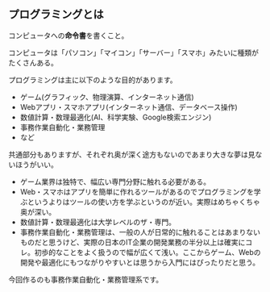 ## プログラミングとは

コンピュータへの**命令書**を書くこと。

コンピュータは「パソコン」「マイコン」「サーバー」「スマホ」みたいに種類がたくさんある。

プログラミングは主に以下のような目的があります。

* ゲーム(グラフィック、物理演算、インターネット通信)
* Webアプリ・スマホアプリ(インターネット通信、データベース操作)
* 数値計算・数理最適化(AI、科学実験、Google検索エンジン)
* 事務作業自動化・業務管理
* など

共通部分もありますが、それぞれ奥が深く途方もないのであまり大きな夢は見ないほうがいい。

* ゲーム業界は独特で、幅広い専門分野に触れる必要がある。
* Web・スマホはアプリを簡単に作れるツールがあるのでプログラミングを学ぶというよりはツールの使い方を学ぶというのが近い。実際はめちゃくちゃ奥が深い。
* 数値計算・数理最適化は大学レベルのザ・専門。
* 事務作業自動化・業務管理は、一般の人が日常的に触れることはあまりないものだと思うけど、実際の日本のIT企業の開発業務の半分以上は確実にコレ。初歩的なことをよく扱うので幅が広くて浅い。ここからゲーム、Webの開発や最適化にもつながりやすいとは思うから入門にはぴったりだと思う。

今回作るのも事務作業自動化・業務管理系です。
